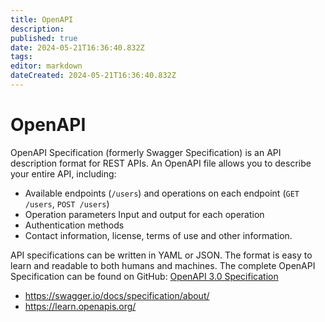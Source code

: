 ```yaml
---
title: OpenAPI
description: 
published: true
date: 2024-05-21T16:36:40.832Z
tags: 
editor: markdown
dateCreated: 2024-05-21T16:36:40.832Z
---
```


# OpenAPI

OpenAPI Specification (formerly Swagger Specification) is an API description format for REST APIs. An OpenAPI file allows you to describe your entire API, including:

- Available endpoints (`/users`) and operations on each endpoint (`GET /users`, `POST /users`)
- Operation parameters Input and output for each operation
- Authentication methods
- Contact information, license, terms of use and other information.

API specifications can be written in YAML or JSON. The format is easy to learn and readable to both humans and machines. The complete OpenAPI Specification can be found on GitHub: [OpenAPI 3.0 Specification](https://github.com/OAI/OpenAPI-Specification/blob/master/versions/3.0.3.md)

- <https://swagger.io/docs/specification/about/>
- <https://learn.openapis.org/>

